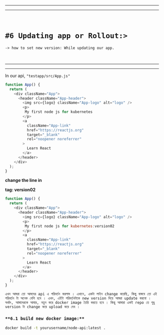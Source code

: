 
<br>

---
---

<br>

# `#6 Updating app or Rollout:> `

`-> how to set new version: While updating our app. `

<br>

---
---


In our api, `"testapp/src/App.js"` 

```javascript
function App() {
  return (
    <div className="App">
      <header className="App-header">
        <img src={logo} className="App-logo" alt="logo" />
        <p>
         My first node js for kubernetes
        </p>
        <a
          className="App-link"
          href="https://reactjs.org"
          target="_blank"
          rel="noopener noreferrer"
        >
          Learn React
        </a>
      </header>
    </div>
  );
}
```

**change the line in <p> tag: version02**

```javascript
function App() {
  return (
    <div className="App">
      <header className="App-header">
        <img src={logo} className="App-logo" alt="logo" />
        <p>
         My first node js for kubernetes:version02
        </p>
        <a
          className="App-link"
          href="https://reactjs.org"
          target="_blank"
          rel="noopener noreferrer"
        >
          Learn React
        </a>
      </header>
    </div>
  );
}
```

`এখন আমরা তো আমদের api এ পরিবর্তন করলাম । এখানে, একটা লাইন change করেছি, কিন্তু বাস্তবে তো এই পরিবর্তন টা অনেক বেশি হবে । এখন, এইটা পরিবর্তনটাকে new version দিয়ে আমরা update করবো । অর্থাৎ, আমাদেরকে আবার, নতুন করে docker image তৈরি করতে হবে । কিন্তু আমারা একই repo তে শুধু version টা change করে upload করে দেব ।  `

### `**6.1 build new docker image:**`

```bash
docker build -t yourusername/node-api:latest .
```



